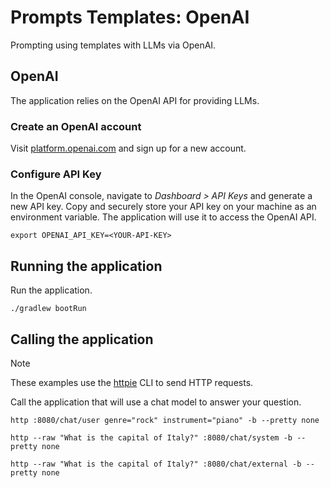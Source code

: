 # Prompts Templates: OpenAI

Prompting using templates with LLMs via OpenAI.

## OpenAI

The application relies on the OpenAI API for providing LLMs.

### Create an OpenAI account

Visit [platform.openai.com](https://platform.openai.com) and sign up for a new account.

### Configure API Key

In the OpenAI console, navigate to _Dashboard > API Keys_ and generate a new API key.
Copy and securely store your API key on your machine as an environment variable.
The application will use it to access the OpenAI API.

```shell
export OPENAI_API_KEY=<YOUR-API-KEY>
```

## Running the application

Run the application.

```shell
./gradlew bootRun
```

## Calling the application

> [!NOTE]
> These examples use the [httpie](https://httpie.io) CLI to send HTTP requests.

Call the application that will use a chat model to answer your question.

```shell
http :8080/chat/user genre="rock" instrument="piano" -b --pretty none
```

```shell
http --raw "What is the capital of Italy?" :8080/chat/system -b --pretty none
```

```shell
http --raw "What is the capital of Italy?" :8080/chat/external -b --pretty none
```
